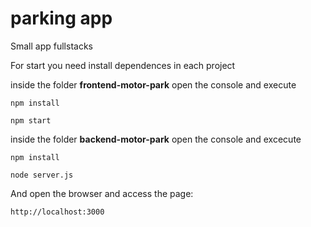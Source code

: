 # parking app

Small app fullstacks

For start you need install dependences in each project

inside the folder **frontend-motor-park** open the console and execute

`npm install`

`npm start`

inside the folder **backend-motor-park** open the console and excecute

`npm install`

`node server.js`

And open the browser and access the page:

`http://localhost:3000`
